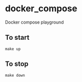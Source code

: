 # docker_compose
Docker compose playground

## To start
```
make up
```

## To stop
```
make down
```